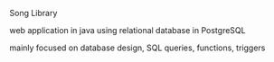 Song Library

web application in java using relational database in PostgreSQL

mainly focused on database design, SQL queries, functions, triggers
